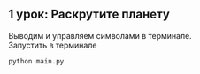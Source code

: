 ## 1 урок: Раскрутите планету

Выводим и управляем символами в терминале.    
Запустить в терминале 
```
python main.py
```